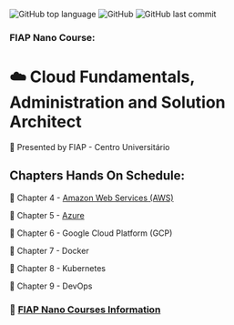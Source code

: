 ![GitHub top language](https://img.shields.io/github/languages/top/souzafcharles/Cloud-Fundamentals-Administration-and-Solution-Architect)
![GitHub](https://img.shields.io/github/license/souzafcharles/Cloud-Fundamentals-Administration-and-Solution-Architect)
![GitHub last commit](https://img.shields.io/github/last-commit/souzafcharles/Cloud-Fundamentals-Administration-and-Solution-Architect)


### FIAP  Nano Course: 
# :cloud: Cloud Fundamentals, Administration and Solution Architect

:triangular_flag_on_post: Presented by FIAP - Centro Universitário 

## Chapters Hands On Schedule:
:open_file_folder: Chapter 4 - [Amazon Web Services (AWS)](https://github.com/souzafcharles/Cloud-Fundamentals-Administration-and-Solution-Architect/tree/master/Chapter-04-Amazon-Web-Services-AWS)

:open_file_folder: Chapter 5 - [Azure](https://github.com/souzafcharles/Cloud-Fundamentals-Administration-and-Solution-Architect/tree/master/Chapter-05-Azure)

:open_file_folder: Chapter 6 - Google Cloud Platform (GCP)

:open_file_folder: Chapter 7 - Docker

:open_file_folder: Chapter 8 - Kubernetes

:open_file_folder: Chapter 9 - DevOps
  

### :link: [FIAP Nano Courses Information](https://www.fiap.com.br/graduacao/#nano-courses) 

